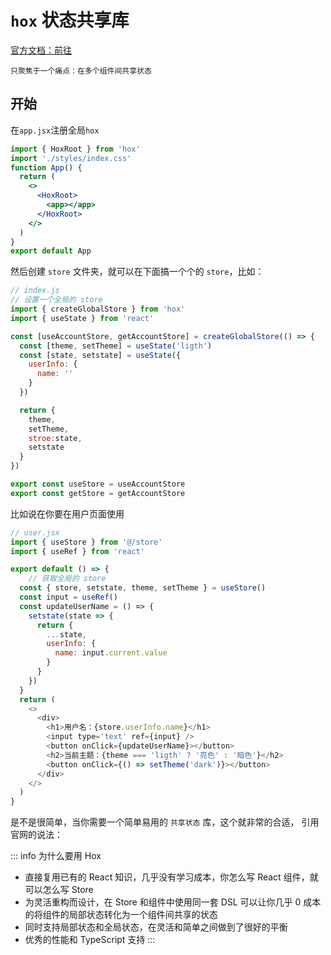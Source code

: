 # `hox` 状态共享库

[官方文档：前往](https://hox.js.org/zh)

`只聚焦于一个痛点：在多个组件间共享状态`

## 开始

在`app.jsx`注册全局`hox`

```jsx
import { HoxRoot } from 'hox'
import './styles/index.css'
function App() {
  return (
    <>
      <HoxRoot>
        <app></app>
      </HoxRoot>
    </>
  )
}
export default App

```

然后创建 `store` 文件夹，就可以在下面搞一个个的 `store`，比如：

```js
// index.js
// 设置一个全局的 store
import { createGlobalStore } from 'hox'
import { useState } from 'react'

const [useAccountStore, getAccountStore] = createGlobalStore(() => {
  const [theme, setTheme] = useState('ligth')
  const [state, setstate] = useState({
    userInfo: {
      name: ''
    }
  })

  return {
    theme,
    setTheme,
    stroe:state,
    setstate
  }
})

export const useStore = useAccountStore
export const getStore = getAccountStore
```

比如说在你要在用户页面使用

```js
// user.jsx
import { useStore } from '@/store'
import { useRef } from 'react'

export default () => {
    // 获取全局的 store
  const { store, setstate, theme, setTheme } = useStore()
  const input = useRef()
  const updateUserName = () => {
    setstate(state => {
      return {
        ...state,
        userInfo: {
          name: input.current.value
        }
      }
    })
  }
  return (
    <>
      <div>
        <h1>用户名：{store.userInfo.name}</h1>
        <input type='text' ref={input} />
        <button onClick={updateUserName}></button>
        <h2>当前主题：{theme === 'ligth' ? '亮色' : '暗色'}</h2>
        <button onClick={() => setTheme('dark')}></button>
      </div>
    </>
  )
}
```

是不是很简单，当你需要一个简单易用的 `共享状态` 库，这个就非常的合适，
引用官网的说法：

::: info 为什么要用 Hox
+ 直接复用已有的 React 知识，几乎没有学习成本，你怎么写 React 组件，就可以怎么写 Store
+ 为灵活重构而设计，在 Store 和组件中使用同一套 DSL 可以让你几乎 0 成本的将组件的局部状态转化为一个组件间共享的状态
+ 同时支持局部状态和全局状态，在灵活和简单之间做到了很好的平衡
+ 优秀的性能和 TypeScript 支持
:::
